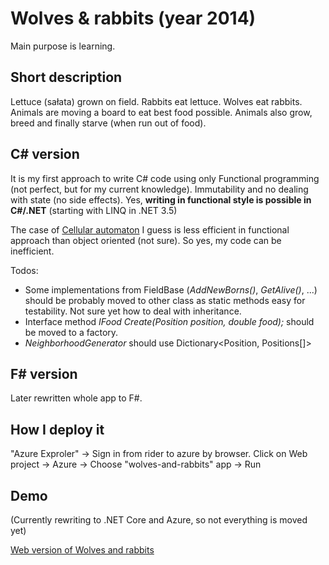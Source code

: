 # Wolves & rabbits (year 2014)

Main purpose is learning.

## Short description

Lettuce (sałata) grown on field. Rabbits eat lettuce. Wolves eat rabbits. Animals are moving a board to eat best food possible. Animals also grow, breed and finally starve (when run out of food).

## C# version

It is my first approach to write C# code using only Functional programming (not perfect, but for my current knowledge). Immutability and no dealing with state (no side effects). Yes, **writing in functional style is possible in C#/.NET** (starting with LINQ in .NET 3.5)

The case of [Cellular automaton] I guess is less efficient in functional approach than object oriented (not sure). So yes, my code can be inefficient.

Todos:

- Some implementations from FieldBase (_AddNewBorns()_, _GetAlive()_, ...) should be probably moved to other class as static methods easy for testability. Not sure yet how to deal with inheritance.
- Interface method _IFood Create(Position position, double food);_ should be moved to a factory.
- _NeighborhoodGenerator_ should use Dictionary<Position, Positions[]>

## F# version

Later rewritten whole app to F#.

## How I deploy it

"Azure Exproler" -> Sign in from rider to azure by browser.
Click on Web project -> Azure -> Choose "wolves-and-rabbits" app -> Run

## Demo

(Currently rewriting to .NET Core and Azure, so not everything is moved yet)

[Web version of Wolves and rabbits]

[Cellular automaton]: http://en.wikipedia.org/wiki/Cellular_automaton
[Web version of Wolves and rabbits]: https://wolves-and-rabbits.azurewebsites.net/index.html
